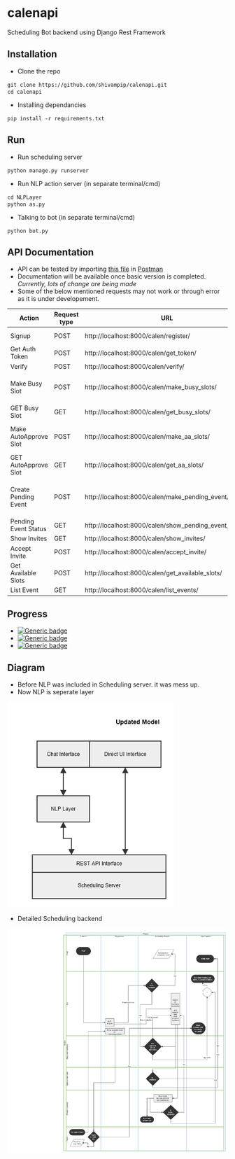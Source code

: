 # calenapi
Scheduling Bot backend using Django Rest Framework


## Installation

* Clone the repo
```
git clone https://github.com/shivampip/calenapi.git
cd calenapi
```

* Installing dependancies
```
pip install -r requirements.txt
```

## Run

* Run scheduling server
```
python manage.py runserver
```

* Run NLP action server (in separate terminal/cmd)
```
cd NLPLayer
python as.py
```

* Talking to bot (in separate terminal/cmd)
```
python bot.py
```


## API Documentation

* API can be tested by importing [this file](/raw/SchedulingBot.postman_collection.json) in [Postman](https://www.getpostman.com/)
* Documentation will be available once basic version is completed. _Currently, lots of change are being made_ 
* Some of the below mentioned requests may not work or through error as it is under developement.


| Action  | Request type |  URL  |  arguments  | response | Authentication |
| ------------- | ------------- | ------------- | ------------- | ------------- | ------------- |
| Signup  | POST  | http://localhost:8000/calen/register/  |  username, password  | json  | False |
| Get Auth Token  | POST  | http://localhost:8000/calen/get_token/  |  username, password  | json  | False |
| Verify  | POST  | http://localhost:8000/calen/verify/  |  None  | json  | True |
| Make Busy Slot  | POST  | http://localhost:8000/calen/make_busy_slots/  |  title, week_day, start_time, end_time  | json  | True |
| GET Busy Slot  | GET  | http://localhost:8000/calen/get_busy_slots/  |  None  | json  | True |
| Make AutoApprove Slot  | POST  | http://localhost:8000/calen/make_aa_slots/  |  title, week_day, start_time, end_time  | json  | True |
| GET AutoApprove Slot  | GET  | http://localhost:8000/calen/get_aa_slots/  |  None  | json  | True |
| Create Pending Event  | POST  | http://localhost:8000/calen/make_pending_event/  |  title, date_start, date_end, members, include_author  | json  | True |
| Pending Event Status  | GET  | http://localhost:8000/calen/show_pending_event_status/  |  None  | json  | True |
| Show Invites  | GET  | http://localhost:8000/calen/show_invites/  |  None  | json  | True |
| Accept Invite  | POST  | http://localhost:8000/calen/accept_invite/  |  id  | json  | True |
| Get Available Slots  | POST  | http://localhost:8000/calen/get_available_slots/  |  start_date, end_date, duration  | json  | True |
| List Event  | GET  | http://localhost:8000/calen/list_events/  |  None  | json  | True |


## Progress

*  [![Generic badge](https://img.shields.io/badge/Scheduling_Backend-ONGOING-1abc9c.svg)](https://shields.io/)
*  [![Generic badge](https://img.shields.io/badge/NLP_Layer-ONGOING-1abc9c.svg)](https://shields.io/)
*  [![Generic badge](https://img.shields.io/badge/Nothing-DONE-green.svg)](https://shields.io/)



## Diagram

* Before NLP was included in Scheduling server. it was mess up.
* Now NLP is seperate layer

![Updated model](/raw/high_level_model.png)

* Detailed Scheduling backend

![Scheduling flow](/raw/VSchedule.png)
